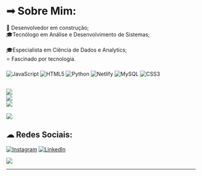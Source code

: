 # ➟ Sobre Mim:
🌱 Desenvolvedor em construção;<br>🎓Tecnólogo em Análise e Desenvolvimento de Sistemas;<br><br>🎓Especialista em Ciência de Dados e Analytics;<br>⭐ Fascinado por tecnologia.<br><br>
![JavaScript](https://img.shields.io/badge/javascript-%23323330.svg?style=for-the-badge&logo=javascript&logoColor=%23F7DF1E) ![HTML5](https://img.shields.io/badge/html5-%23E34F26.svg?style=for-the-badge&logo=html5&logoColor=white) ![Python](https://img.shields.io/badge/python-3670A0?style=for-the-badge&logo=python&logoColor=ffdd54) ![Netlify](https://img.shields.io/badge/netlify-%23000000.svg?style=for-the-badge&logo=netlify&logoColor=#00C7B7) ![MySQL](https://img.shields.io/badge/mysql-%2300f.svg?style=for-the-badge&logo=mysql&logoColor=white) ![CSS3](https://img.shields.io/badge/css3-%231572B6.svg?style=for-the-badge&logo=css3&logoColor=white)<br><br>

![](https://github-readme-stats.vercel.app/api?username=RobsonMCambraia&theme=dark&hide_border=false&include_all_commits=false&count_private=true)<br/>
![](https://github-readme-streak-stats.herokuapp.com/?user=RobsonMCambraia&theme=dark&hide_border=false)<br/>
![](https://github-readme-stats.vercel.app/api/top-langs/?username=RobsonMCambraia&theme=dark&hide_border=false&include_all_commits=false&count_private=true&layout=compact)<br><br>
[![](https://visitcount.itsvg.in/api?id=RobsonMCambraia&icon=5&color=12)](https://visitcount.itsvg.in)


## 	&#9729; Redes Sociais:
[![Instagram](https://img.shields.io/badge/Instagram-%23E4405F.svg?logo=Instagram&logoColor=white)](https://instagram.com/@robson.jpeg) [![LinkedIn](https://img.shields.io/badge/LinkedIn-%230077B5.svg?logo=linkedin&logoColor=white)](https://linkedin.com/in/robson-m-cambraia) 

![](https://quotes-github-readme.vercel.app/api?type=horizontal&theme=radical)

---

<!-- Proudly created with GPRM ( https://gprm.itsvg.in ) -->
